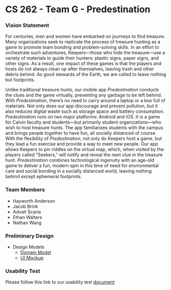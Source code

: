 # CS 262 - Team G - Predestination

### Vision Statement

For centuries, men and women have embarked on journeys to find treasure. Many organizations seek to replicate the process of treasure hunting as a game to promote team bonding and problem-solving skills. In an effort to orchestrate such adventures, Keepers—those who hide the treasure—use a variety of materials to guide their hunters: plastic signs, paper signs, and other signs. As a result, one impact of these games is that the players and hosts do not always clean up after themselves, leaving trash and other debris behind. As good stewards of the Earth, we are called to leave nothing but footprints. 

Unlike traditional treasure hunts, our mobile app *Predestination* conducts the clues and the game virtually, preventing any garbage to be left behind. With *Predestination*, there’s no need to carry around a laptop or a box full of materials. Not only does our app discourage and prevent pollution, but it also reduces digital waste such as storage space and battery consumption. *Predestination* runs on two major platforms: Android and iOS. It is a game for Calvin faculty and students—but primarily student organizations—who wish to host treasure hunts. The app familiarizes students with the campus and brings people together to have fun, all socially distanced of course. With the flexibility of *Predestination*, not only do Keepers host a game, but they lead a fun exercise and provide a way to meet new people. Our app allows Keepers to pin riddles on the virtual map, which, when visited by the players called “Seekers,” will notify and reveal the next clue in the treasure hunt. *Predestination* combines technological ingenuity with an age-old game to deliver a fun, modern spin in this time of need for environmental care and social bonding in a socially distanced world, leaving nothing behind except ephemeral footprints. 

### Team Members

- Hayworth Anderson
- Jacob Brink
- Advait Scaria
- Ethan Walters
- Nathan Wang

### Preliminary Design

* Design Models
  * [Domain Model](https://github.com/calvin-cs262-fall2020-teamG/predestination-project/blob/master/domainModel.md)
  * [UI Mockup](https://github.com/calvin-cs262-fall2020-teamG/predestination-project/blob/master/UI-Mockup.md)

### Usability Test

Please follow this link to our usability test [document](https://docs.google.com/document/d/1omqt-l5rPJSHUF7y8UGFtVbUnt8dmPYlwtXFPGBWN0k/)
